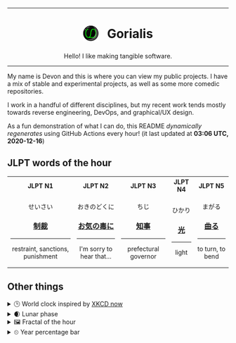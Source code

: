 ***

<h1 align="center">
<sub>
    <img src="readme/resources/avatar.png" height="36">
</sub>
&nbsp;
Gorialis
</h1>
<p align="center">
Hello! I like making tangible software.
</p>

***

My name is Devon and this is where you can view my public projects. I have a mix of stable and experimental projects, as well as some more comedic repositories.

I work in a handful of different disciplines, but my recent work tends mostly towards reverse engineering, DevOps, and graphical/UX design.

As a fun demonstration of what I can do, this README *dynamically regenerates* using GitHub Actions every hour! (it last updated at **03:06 UTC, 2020-12-16**)

<h2>JLPT words of the hour</h2>
<table>
    <tr>
        <th>JLPT N1</th>
        <th>JLPT N2</th>
        <th>JLPT N3</th>
        <th>JLPT N4</th>
        <th>JLPT N5</th>
    </tr>
    <tr>
        <td>
            <p align="center">せいさい</p>
            <h3 align="center"><b><a href="https://jisho.org/search/%E5%88%B6%E8%A3%81">制裁</a></b></h3>
            <hr>
            <p align="center">restraint,<wbr> sanctions,<wbr> punishment</p>
        </td>
        <td>
            <p align="center">おきのどくに</p>
            <h3 align="center"><b><a href="https://jisho.org/search/%E3%81%8A%E6%B0%97%E3%81%AE%E6%AF%92%E3%81%AB">お気の毒に</a></b></h3>
            <hr>
            <p align="center">I'm sorry to hear that…</p>
        </td>
        <td>
            <p align="center">ちじ</p>
            <h3 align="center"><b><a href="https://jisho.org/search/%E7%9F%A5%E4%BA%8B">知事</a></b></h3>
            <hr>
            <p align="center">prefectural governor</p>
        </td>
        <td>
            <p align="center">ひかり</p>
            <h3 align="center"><b><a href="https://jisho.org/search/%E5%85%89">光</a></b></h3>
            <hr>
            <p align="center">light</p>
        </td>
        <td>
            <p align="center">まがる</p>
            <h3 align="center"><b><a href="https://jisho.org/search/%E6%9B%B2%E3%82%8B">曲る</a></b></h3>
            <hr>
            <p align="center">to turn,<wbr> to bend</p>
        </td>
    </tr>
</table>

<h2>Other things</h2>
<details>
<summary>🕒  World clock inspired by <a href="https://xkcd.com/now">XKCD now</a></summary>

> <img src="generated/now.png" width="512">

</details>
<details>
<summary>🌒 Lunar phase</summary>

The moon is approximately 6.96% through its phase (Waxing Crescent).

</details>
<details>
<summary>&#x1f5bc; Fractal of the hour</summary>

> <img src="generated/fractal.png" width="512">

</details>
<details>
<summary>&#x23f2; Year percentage bar</summary>
<pre><code>2020 [███████████████████▁] 95.66%</code></pre>
</details>
